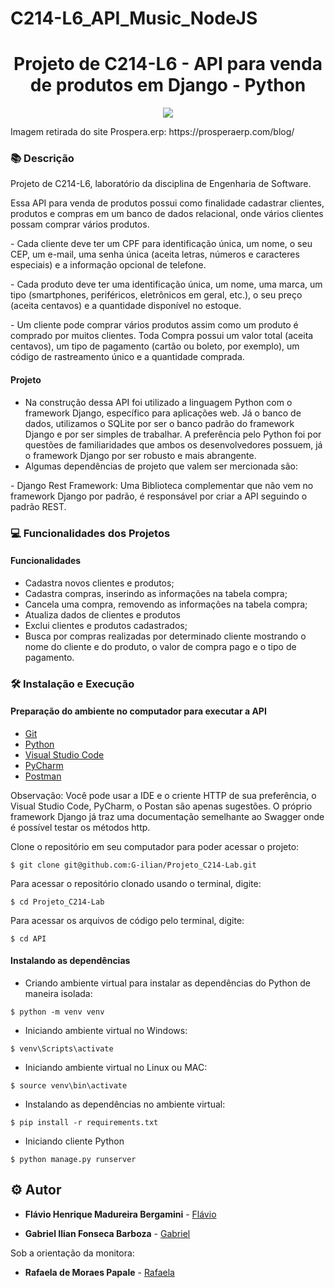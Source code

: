 # C214-L6_API_Music_NodeJS

<h1 align="center">Projeto de C214-L6 - API para venda de produtos em Django - Python</h1>

<p align="center">
    <img src="https://prosperaerp.com/blog/wp-content/uploads/2018/04/registrar-compras.jpg">
</p>
Imagem retirada do site Prospera.erp: https://prosperaerp.com/blog/  

### :books: Descrição

<p>Projeto de C214-L6, laboratório da disciplina de Engenharia de Software.</p>
<p>Essa API para venda de produtos possui como finalidade cadastrar clientes, produtos e compras em um banco de dados relacional, onde vários clientes possam comprar vários produtos.</p>
<p> - Cada cliente deve ter um CPF para identificação única, um nome, o seu CEP, um e-mail, uma senha única (aceita letras, números e caracteres especiais) e a informação opcional de telefone. </p>
<p> - Cada produto deve ter uma identificação única, um nome, uma marca, um tipo (smartphones, periféricos, eletrônicos em geral, etc.), o seu preço (aceita centavos) e a quantidade disponível no estoque. </p>
<p> - Um cliente pode comprar vários produtos assim como um produto é comprado por muitos clientes. Toda Compra possui um valor total (aceita centavos), um tipo de pagamento (cartão ou boleto, por exemplo), um código de rastreamento único e a quantidade comprada. </p>

#### Projeto
- Na construção dessa API foi utilizado a linguagem Python com o framework Django, específico para aplicações web. Já o banco de dados, utilizamos o SQLite por ser o banco padrão do framework Django e por ser simples de trabalhar. A preferência pelo Python foi por questões de familiaridades que ambos os desenvolvedores possuem, já o framework Django por ser robusto e mais abrangente.
- Algumas dependências de projeto que valem ser mercionada são:</p>
<p> - Django Rest Framework: Uma Biblioteca complementar que não vem no framework Django por padrão, é responsável por criar a API seguindo o padrão REST.</p>

### :computer: Funcionalidades dos Projetos
#### Funcionalidades
- Cadastra novos clientes e produtos;
- Cadastra compras, inserindo as informações na tabela compra;
- Cancela uma compra, removendo as informações na tabela compra;
- Atualiza dados de clientes e produtos
- Exclui clientes e produtos cadastrados;
- Busca por compras realizadas por determinado cliente mostrando o nome do cliente e do produto, o valor de compra pago e o tipo de pagamento.

### :hammer_and_wrench: Instalação e Execução
#### Preparação do ambiente no computador para executar a API
- [Git](https://git-scm.com/)
- [Python](https://www.python.org/)
- [Visual Studio Code](https://code.visualstudio.com/download)
- [PyCharm](https://www.jetbrains.com/pt-br/pycharm/download/#section=windows)
- [Postman](https://www.postman.com/downloads/)

Observação: Você pode usar a IDE e o criente HTTP de sua preferência, o Visual Studio Code, PyCharm, o Postan são apenas sugestões. O próprio framework Django já traz uma documentação semelhante ao Swagger onde é possível testar os métodos http.

Clone o repositório em seu computador para poder acessar o projeto:
```
$ git clone git@github.com:G-ilian/Projeto_C214-Lab.git
```
Para acessar o repositório clonado usando o terminal, digite: 
```
$ cd Projeto_C214-Lab
```
Para acessar os arquivos de código pelo terminal, digite:
```
$ cd API
```

#### Instalando as dependências
* Criando ambiente virtual para instalar as dependências do Python de maneira isolada:
```
$ python -m venv venv
```
* Iniciando ambiente virtual no Windows:
```
$ venv\Scripts\activate
```
* Iniciando ambiente virtual no Linux ou MAC:
```
$ source venv\bin\activate
```
* Instalando as dependências no ambiente virtual:
```
$ pip install -r requirements.txt
```
* Iniciando cliente Python
```
$ python manage.py runserver
```

## :gear: Autor

* **Flávio Henrique Madureira Bergamini** - [Flávio](https://github.com/flaviobergamini)

* **Gabriel Ilian Fonseca Barboza** - [Gabriel](https://github.com/G-ilian) 

Sob a orientação da monitora:
* **Rafaela de Moraes Papale** - [Rafaela](https://github.com/RafaelaPapale)